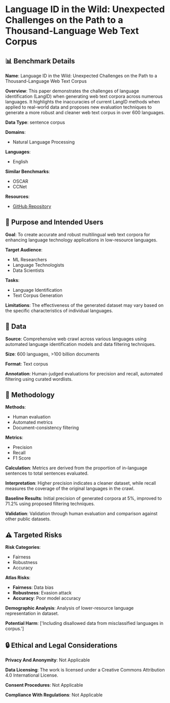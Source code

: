 # Language ID in the Wild: Unexpected Challenges on the Path to a Thousand-Language Web Text Corpus

## 📊 Benchmark Details

**Name**: Language ID in the Wild: Unexpected Challenges on the Path to a Thousand-Language Web Text Corpus

**Overview**: This paper demonstrates the challenges of language identification (LangID) when generating web text corpora across numerous languages. It highlights the inaccuracies of current LangID methods when applied to real-world data and proposes new evaluation techniques to generate a more robust and cleaner web text corpus in over 600 languages.

**Data Type**: sentence corpus

**Domains**:
- Natural Language Processing

**Languages**:
- English

**Similar Benchmarks**:
- OSCAR
- CCNet

**Resources**:
- [GitHub Repository](https://github.com/google-research-datasets/TF-IDF-IIF-top100-wordlists)

## 🎯 Purpose and Intended Users

**Goal**: To create accurate and robust multilingual web text corpora for enhancing language technology applications in low-resource languages.

**Target Audience**:
- ML Researchers
- Language Technologists
- Data Scientists

**Tasks**:
- Language Identification
- Text Corpus Generation

**Limitations**: The effectiveness of the generated dataset may vary based on the specific characteristics of individual languages.

## 💾 Data

**Source**: Comprehensive web crawl across various languages using automated language identification models and data filtering techniques.

**Size**: 600 languages, >100 billion documents

**Format**: Text corpus

**Annotation**: Human-judged evaluations for precision and recall, automated filtering using curated wordlists.

## 🔬 Methodology

**Methods**:
- Human evaluation
- Automated metrics
- Document-consistency filtering

**Metrics**:
- Precision
- Recall
- F1 Score

**Calculation**: Metrics are derived from the proportion of in-language sentences to total sentences evaluated.

**Interpretation**: Higher precision indicates a cleaner dataset, while recall measures the coverage of the original languages in the crawl.

**Baseline Results**: Initial precision of generated corpora at 5%, improved to 71.2% using proposed filtering techniques.

**Validation**: Validation through human evaluation and comparison against other public datasets.

## ⚠️ Targeted Risks

**Risk Categories**:
- Fairness
- Robustness
- Accuracy

**Atlas Risks**:
- **Fairness**: Data bias
- **Robustness**: Evasion attack
- **Accuracy**: Poor model accuracy

**Demographic Analysis**: Analysis of lower-resource language representation in dataset.

**Potential Harm**: ['Including disallowed data from misclassified languages in corpus.']

## 🔒 Ethical and Legal Considerations

**Privacy And Anonymity**: Not Applicable

**Data Licensing**: The work is licensed under a Creative Commons Attribution 4.0 International License.

**Consent Procedures**: Not Applicable

**Compliance With Regulations**: Not Applicable
